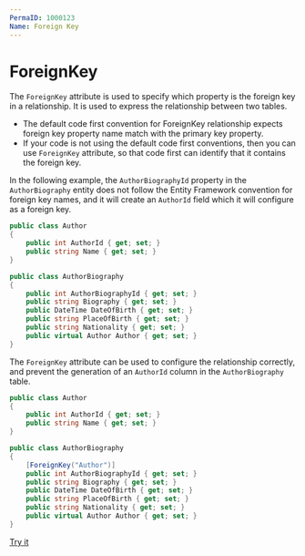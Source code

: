 ```yaml
---
PermaID: 1000123
Name: Foreign Key
---
```


# ForeignKey

The `ForeignKey` attribute is used to specify which property is the foreign key in a relationship. It is used to express the relationship between two tables.

 -  The default code first convention for ForeignKey relationship expects foreign key property name match with the primary key property.
 -  If your code is not using the default code first conventions, then you can use `ForeignKey` attribute, so that code first can identify that it contains the foreign key.

In the following example, the `AuthorBiographyId` property in the `AuthorBiography` entity does not follow the Entity Framework convention for foreign key names, and it will create an `AuthorId` field which it will configure as a foreign key.

```csharp
public class Author
{
    public int AuthorId { get; set; }
    public string Name { get; set; }
}

public class AuthorBiography
{
    public int AuthorBiographyId { get; set; }
    public string Biography { get; set; }
    public DateTime DateOfBirth { get; set; }
    public string PlaceOfBirth { get; set; }
    public string Nationality { get; set; }
    public virtual Author Author { get; set; }
}
```

The `ForeignKey` attribute can be used to configure the relationship correctly, and prevent the generation of an `AuthorId` column in the `AuthorBiography` table.

```csharp
public class Author
{
    public int AuthorId { get; set; }
    public string Name { get; set; }
}

public class AuthorBiography
{
    [ForeignKey("Author")]
    public int AuthorBiographyId { get; set; }
    public string Biography { get; set; }
    public DateTime DateOfBirth { get; set; }
    public string PlaceOfBirth { get; set; }
    public string Nationality { get; set; }
    public virtual Author Author { get; set; }
}
```
[Try it](https://dotnetfiddle.net/BfckEW)